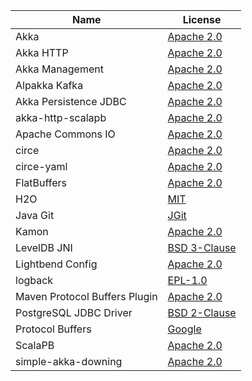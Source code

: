 | Name                              | License                                                                                                       |
| --------------------------------- | --------------------------------------------------------------------------------------------------------------|
| Akka                              | [Apache 2.0](https://github.com/akka/akka/blob/master/LICENSE) |
| Akka HTTP                         | [Apache 2.0](https://github.com/akka/akka-http/blob/master/LICENSE) |
| Akka Management                   | [Apache 2.0](https://github.com/akka/akka-management/blob/master/LICENSE) |
| Alpakka Kafka                     | [Apache 2.0](https://github.com/akka/alpakka-kafka/blob/master/LICENSE) |
| Akka Persistence JDBC             | [Apache 2.0](https://github.com/akka/akka-persistence-jdbc/blob/master/LICENSE) |
| akka-http-scalapb                 | [Apache 2.0](https://github.com/RustedBones/akka-http-scalapb/blob/master/LICENSE) |
| Apache Commons IO                 | [Apache 2.0](https://github.com/apache/commons-io/blob/master/LICENSE.txt) |
| circe                             | [Apache 2.0](https://github.com/circe/circe/blob/master/LICENSE) |
| circe-yaml                        | [Apache 2.0](https://github.com/circe/circe-yaml/blob/master/LICENSE) |
| FlatBuffers                       | [Apache 2.0](https://github.com/google/flatbuffers/blob/master/LICENSE.txt)   |
| H2O                               | [MIT](https://github.com/h2ocore/h2o/blob/master/LICENSE) |
| Java Git                          | [JGit](https://github.com/eclipse/jgit/blob/master/LICENSE) |
| Kamon                             | [Apache 2.0](https://github.com/kamon-io/Kamon/blob/master/LICENSE)           |
| LevelDB JNI                       | [BSD 3-Clause](https://github.com/fusesource/leveldbjni/blob/master/license.txt) |
| Lightbend Config                  | [Apache 2.0](https://github.com/lightbend/config/blob/master/LICENSE-2.0.txt) |
| logback                           | [EPL-1.0](https://github.com/qos-ch/logback/blob/master/LICENSE.txt)         |
| Maven Protocol Buffers Plugin     | [Apache 2.0](https://github.com/xolstice/protobuf-maven-plugin/blob/master/LICENSE) |
| PostgreSQL JDBC Driver            | [BSD 2-Clause](https://github.com/pgjdbc/pgjdbc/blob/master/LICENSE) |
| Protocol Buffers                  | [Google](https://github.com/protocolbuffers/protobuf/blob/master/LICENSE)     |
| ScalaPB                           | [Apache 2.0](https://github.com/scalapb/ScalaPB/blob/master/LICENSE)          |
| simple-akka-downing               | [Apache 2.0](https://github.com/arnohaase/simple-akka-downing/blob/master/LICENSE) |
